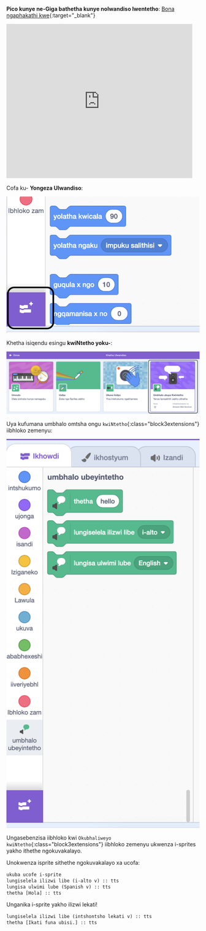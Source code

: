 **Pico kunye ne-Giga bathetha kunye nolwandiso lwentetho**: [Bona ngaphakathi kwe](https://scratch.mit.edu/projects/887060718/editor){:target="_blank"}

<div class="scratch-preview">
  <iframe allowtransparency="true" width="485" height="402" src="https://scratch.mit.edu/projects/embed/887060718/?autostart=false" frameborder="0"></iframe>
</div>

Cofa ku- **Yongeza Ulwandiso**:

![I icon 'Yongeza Ulwandiso'.](images/add-extension.png)

Khetha isiqendu esingu **kwiNtetho yoku-**:

![Ulwandiso 'lweSibhalo kwiNtetho' luphawuliwe.](images/text-to-speech.png)

Uya kufumana umbhalo omtsha ongu `kwiNtetho`{:class="block3extensions"} iibhloko zemenyu:

!['Isicatshulwa kwiNtetho' sivala imenyu.](images/text-to-speech-blocks.png)

Ungasebenzisa iibhloko kwi `Okubhaliweyo kwiNtetho`{:class="block3extensions"} iibhloko zemenyu ukwenza i-sprites yakho ithethe ngokuvakalayo.

Unokwenza isprite sithethe ngokuvakalayo xa ucofa:

```blocks3
ukuba ucofe i-sprite
lungiselela ilizwi libe (i-alto v) :: tts
lungisa ulwimi lube (Spanish v) :: tts
thetha [Hola] :: tts
```

Unganika i-sprite yakho ilizwi lekati!

```blocks3
lungiselela ilizwi libe (intshontsho lekati v) :: tts
thetha [Ikati funa ubisi.] :: tts
```

